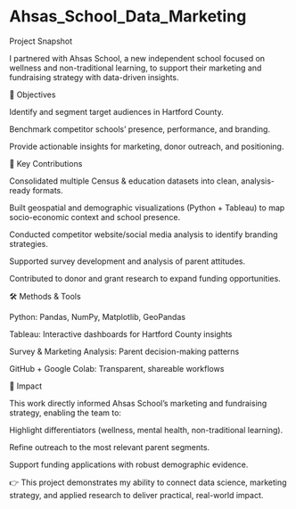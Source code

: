 # Ahsas_School_Data_Marketing

Project Snapshot

I partnered with Ahsas School, a new independent school focused on wellness and non-traditional learning, to support their marketing and fundraising strategy with data-driven insights.

🎯 Objectives

Identify and segment target audiences in Hartford County.

Benchmark competitor schools’ presence, performance, and branding.

Provide actionable insights for marketing, donor outreach, and positioning.

🔑 Key Contributions

Consolidated multiple Census & education datasets into clean, analysis-ready formats.

Built geospatial and demographic visualizations (Python + Tableau) to map socio-economic context and school presence.

Conducted competitor website/social media analysis to identify branding strategies.

Supported survey development and analysis of parent attitudes.

Contributed to donor and grant research to expand funding opportunities.

🛠️ Methods & Tools

Python: Pandas, NumPy, Matplotlib, GeoPandas

Tableau: Interactive dashboards for Hartford County insights

Survey & Marketing Analysis: Parent decision-making patterns

GitHub + Google Colab: Transparent, shareable workflows

📌 Impact

This work directly informed Ahsas School’s marketing and fundraising strategy, enabling the team to:

Highlight differentiators (wellness, mental health, non-traditional learning).

Refine outreach to the most relevant parent segments.

Support funding applications with robust demographic evidence.

👉 This project demonstrates my ability to connect data science, marketing strategy, and applied research to deliver practical, real-world impact.
